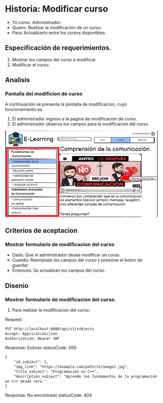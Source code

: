 # Historia: Modificar curso

- Yo como: Administrador.
- Quiero: Realizar la modificacion de un curso.
- Para: Actualizarlo entre los cursos disponibles.

## Especificación de requerimientos.

1. Mostrar los campos del curso a modificar. 
2. Modificar el curso.

## Analisis

### Pantalla del modificion de curso

A continuación se presenta la pantalla de modificacion, cuyo funcionamiento es.

1. El administrador ingreso a la pagina de modificacion de curso.
2. El administrador observa los campos para la modificacion del curso.


![Alt text](image-4.png)

## Criterios de aceptacion

### Mostrar formulario de modificacion del curso

- Dado: Que el administrador desea modificar un curso.
- Cuando: Reemplaze los campos del curso y presione el boton de guardar.
- Entonces: Se actualizan los campos del curso.

## Disenio

### Mostrar formulario de modificacion del curso.

1. Para realizar la modificacion del curso:

Request:
```
PUT http://localhost:8080/api/v1/subjects
Accept: Application/json
Authorization: Bearer JWT
```

Response: Exitoso statusCode: 200
```
{
    "id_subject": 1,
    "img_link": "https://example.com/path/to/image1.jpg",
    "title_subject": "Programación en C++",
    "description_subject": "Aprende los fundamentos de la programación en C++ desde cero."
}
```

Response: No encontrado statusCode: 404
```

```





